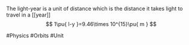 The light-year is a unit of distance which is the distance it takes light to travel in a [[year]]
$$
1\pu{ l-y }=9.46\times 10^{15}\pu{ m }
$$

#Physics #Orbits #Unit